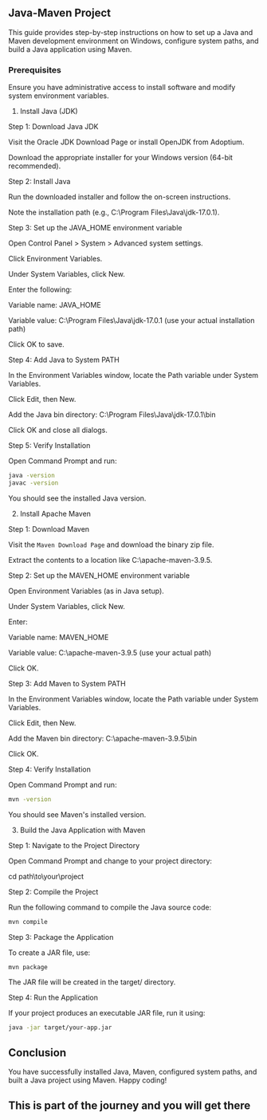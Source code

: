 ## Java-Maven Project


This guide provides step-by-step instructions on how to set up a Java and Maven development environment on Windows, configure system paths, and build a Java application using Maven.

### Prerequisites

Ensure you have administrative access to install software and modify system environment variables.

1. Install Java (JDK)

Step 1: Download Java JDK

Visit the Oracle JDK Download Page or install OpenJDK from Adoptium.

Download the appropriate installer for your Windows version (64-bit recommended).

Step 2: Install Java

Run the downloaded installer and follow the on-screen instructions.

Note the installation path (e.g., C:\Program Files\Java\jdk-17.0.1).

Step 3: Set up the JAVA_HOME environment variable

Open Control Panel > System > Advanced system settings.

Click Environment Variables.

Under System Variables, click New.

Enter the following:

Variable name: JAVA_HOME

Variable value: C:\Program Files\Java\jdk-17.0.1 (use your actual installation path)

Click OK to save.

Step 4: Add Java to System PATH

In the Environment Variables window, locate the Path variable under System Variables.

Click Edit, then New.

Add the Java bin directory: C:\Program Files\Java\jdk-17.0.1\bin

Click OK and close all dialogs.

Step 5: Verify Installation

Open Command Prompt and run:

```sh
java -version
javac -version
```
You should see the installed Java version.


2. Install Apache Maven

Step 1: Download Maven

Visit the ``Maven Download Page`` and download the binary zip file.

Extract the contents to a location like C:\apache-maven-3.9.5.

Step 2: Set up the MAVEN_HOME environment variable

Open Environment Variables (as in Java setup).

Under System Variables, click New.

Enter:

Variable name: MAVEN_HOME

Variable value: C:\apache-maven-3.9.5 (use your actual path)

Click OK.

Step 3: Add Maven to System PATH

In the Environment Variables window, locate the Path variable under System Variables.

Click Edit, then New.

Add the Maven bin directory: C:\apache-maven-3.9.5\bin

Click OK.

Step 4: Verify Installation

Open Command Prompt and run:

```sh
mvn -version
```
You should see Maven's installed version.



3. Build the Java Application with Maven

Step 1: Navigate to the Project Directory

Open Command Prompt and change to your project directory:

cd path\to\your\project

Step 2: Compile the Project

Run the following command to compile the Java source code:

```sh
mvn compile
```
Step 3: Package the Application

To create a JAR file, use:

```sh
mvn package
```

The JAR file will be created in the target/ directory.

Step 4: Run the Application

If your project produces an executable JAR file, run it using:

```sh
java -jar target/your-app.jar
```

## Conclusion

You have successfully installed Java, Maven, configured system paths, and built a Java project using Maven. Happy coding!

## This is part of the journey and you will get there
